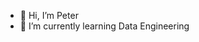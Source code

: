 - 👋 Hi, I’m Peter
- 🌱 I’m currently learning Data Engineering


<!---
j100782002/j100782002 is a ✨ special ✨ repository because its `README.md` (this file) appears on your GitHub profile.
You can click the Preview link to take a look at your changes.
--->
